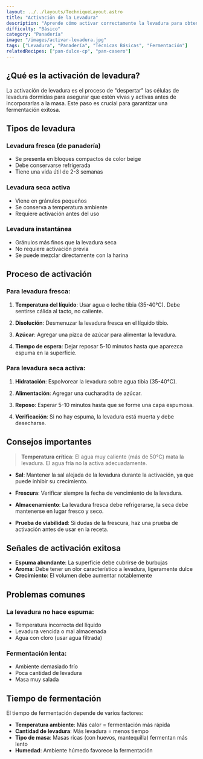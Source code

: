 ```yaml
---
layout: ../../layouts/TechniqueLayout.astro
title: "Activación de la Levadura"
description: "Aprende cómo activar correctamente la levadura para obtener los mejores resultados en tus panes y masas."
difficulty: "Básico"
category: "Panadería"
image: "/images/activar-levadura.jpg"
tags: ["Levadura", "Panadería", "Técnicas Básicas", "Fermentación"]
relatedRecipes: ["pan-dulce-cp", "pan-casero"]
---
```


## ¿Qué es la activación de levadura?

La activación de levadura es el proceso de "despertar" las células de levadura dormidas para asegurar que estén vivas y activas antes de incorporarlas a la masa. Este paso es crucial para garantizar una fermentación exitosa.

## Tipos de levadura

### Levadura fresca (de panadería)
- Se presenta en bloques compactos de color beige
- Debe conservarse refrigerada
- Tiene una vida útil de 2-3 semanas

### Levadura seca activa
- Viene en gránulos pequeños
- Se conserva a temperatura ambiente
- Requiere activación antes del uso

### Levadura instantánea
- Gránulos más finos que la levadura seca
- No requiere activación previa
- Se puede mezclar directamente con la harina

## Proceso de activación

### Para levadura fresca:

1. **Temperatura del líquido**: Usar agua o leche tibia (35-40°C). Debe sentirse cálida al tacto, no caliente.

2. **Disolución**: Desmenuzar la levadura fresca en el líquido tibio.

3. **Azúcar**: Agregar una pizca de azúcar para alimentar la levadura.

4. **Tiempo de espera**: Dejar reposar 5-10 minutos hasta que aparezca espuma en la superficie.

### Para levadura seca activa:

1. **Hidratación**: Espolvorear la levadura sobre agua tibia (35-40°C).

2. **Alimentación**: Agregar una cucharadita de azúcar.

3. **Reposo**: Esperar 5-10 minutos hasta que se forme una capa espumosa.

4. **Verificación**: Si no hay espuma, la levadura está muerta y debe desecharse.

## Consejos importantes

> **Temperatura crítica**: El agua muy caliente (más de 50°C) mata la levadura. El agua fría no la activa adecuadamente.

- **Sal**: Mantener la sal alejada de la levadura durante la activación, ya que puede inhibir su crecimiento.

- **Frescura**: Verificar siempre la fecha de vencimiento de la levadura.

- **Almacenamiento**: La levadura fresca debe refrigerarse, la seca debe mantenerse en lugar fresco y seco.

- **Prueba de viabilidad**: Si dudas de la frescura, haz una prueba de activación antes de usar en la receta.

## Señales de activación exitosa

- **Espuma abundante**: La superficie debe cubrirse de burbujas
- **Aroma**: Debe tener un olor característico a levadura, ligeramente dulce
- **Crecimiento**: El volumen debe aumentar notablemente

## Problemas comunes

### La levadura no hace espuma:
- Temperatura incorrecta del líquido
- Levadura vencida o mal almacenada
- Agua con cloro (usar agua filtrada)

### Fermentación lenta:
- Ambiente demasiado frío
- Poca cantidad de levadura
- Masa muy salada

## Tiempo de fermentación

El tiempo de fermentación depende de varios factores:

- **Temperatura ambiente**: Más calor = fermentación más rápida
- **Cantidad de levadura**: Más levadura = menos tiempo
- **Tipo de masa**: Masas ricas (con huevos, mantequilla) fermentan más lento
- **Humedad**: Ambiente húmedo favorece la fermentación